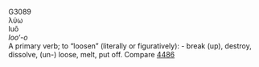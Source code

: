 <body>
  <p>G3089<br>  λύω  <br> luō  <br><i>loo‘-o </i><br>A primary verb; to “loosen” (literally or figuratively): - break (up), destroy, dissolve, (un-) loose, melt, put off. Compare <a href="g4486.htm">4486</a> <br></p>
 </body>